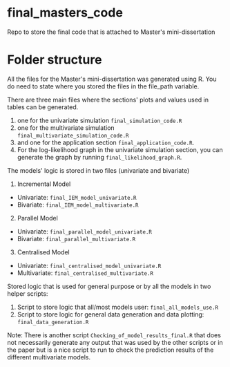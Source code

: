 # final_masters_code
 Repo to store the final code that is attached to Master's mini-dissertation

 # Folder structure
 All the files for the Master's mini-dissertation was generated using R. You do need to state where you stored the files in the file_path variable.
 
There are three main files where the sections' plots and values used in tables can be generated.
1. one for the univariate simulation `final_simulation_code.R`
2. one for the multivariate simulation `final_multivariate_simulation_code.R`
3. and one for the application section `final_application_code.R`.
4. For the log-likelihood graph in the univariate simulation section, you can generate the graph by running `final_likelihood_graph.R`.

The models' logic is stored in two files (univariate and bivariate)
1. Incremental Model
- Univariate: `final_IEM_model_univariate.R`
- Bivariate: `final_IEM_model_multivariate.R`
2. Parallel Model
- Univariate: `final_parallel_model_univariate.R`
- Bivariate: `final_parallel_multivariate.R`
3. Centralised Model
- Univariate: `final_centralised_model_univariate.R`
- Multivariate: `final_centralised_multivariate.R`

Stored logic that is used for general purpose or by all the models in two helper scripts:
1. Script to store logic that all/most models user: `final_all_models_use.R`
2. Script to store logic for general data generation and data plotting: `final_data_generation.R`

Note: There is another script `Checking_of_model_results_final.R` that does not necessarily generate any output that was used by the other scripts or in the paper but is a nice script to run to check the prediction results of the different multivariate models. 
